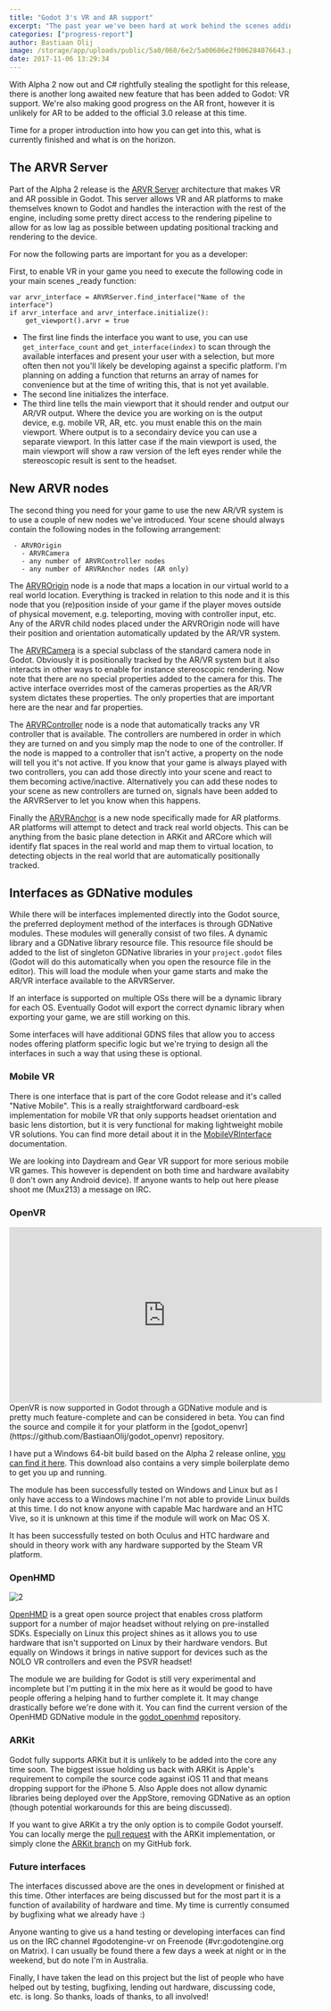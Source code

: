 ```yaml
---
title: "Godot 3's VR and AR support"
excerpt: "The past year we've been hard at work behind the scenes adding support for AR and VR to Godot. Support for basic mobile VR and full support for OpenVR is ready for Alpha 2. OpenHMD support is being worked on and we have a working ARKit implementation."
categories: ["progress-report"]
author: Bastiaan Olij
image: /storage/app/uploads/public/5a0/060/6e2/5a00606e2f006284076643.png
date: 2017-11-06 13:29:34
---
```


With Alpha 2 now out and C# rightfully stealing the spotlight for this release, there is another long awaited new feature that has been added to Godot: VR support. We're also making good progress on the AR front, however it is unlikely for AR to be added to the official 3.0 release at this time.

Time for a proper introduction into how you can get into this, what is currently finished and what is on the horizon.

## The ARVR Server

Part of the Alpha 2 release is the [ARVR Server](http://docs.godotengine.org/en/latest/classes/class_arvrserver.html) architecture that makes VR and AR possible in Godot. This server allows VR and AR platforms to make themselves known to Godot and handles the interaction with the rest of the engine, including some pretty direct access to the rendering pipeline to allow for as low lag as possible between updating positional tracking and rendering to the device.

For now the following parts are important for you as a developer:

First, to enable VR in your game you need to execute the following code in your main scenes _ready function:
```
var arvr_interface = ARVRServer.find_interface("Name of the interface")
if arvr_interface and arvr_interface.initialize():
    get_viewport().arvr = true
```

- The first line finds the interface you want to use, you can use `get_interface_count` and `get_interface(index)` to scan through the available interfaces and present your user with a selection, but more often then not you'll likely be developing against a specific platform. I'm planning on adding a function that returns an array of names for convenience but at the time of writing this, that is not yet available.
- The second line initializes the interface.
- The third line tells the main viewport that it should render and output our AR/VR output. Where the device you are working on is the output device, e.g. mobile VR, AR, etc. you must enable this on the main viewport. Where output is to a secondairy device you can use a separate viewport. In this latter case if the main viewport is used, the main viewport will show a raw version of the left eyes render while the stereoscopic result is sent to the headset.

## New ARVR nodes

The second thing you need for your game to use the new AR/VR system is to use a couple of new nodes we've introduced. Your scene should always contain the following nodes in the following arrangement:
```
 - ARVROrigin
   - ARVRCamera
   - any number of ARVRController nodes
   - any number of ARVRAnchor nodes (AR only)
```

The [ARVROrigin](http://docs.godotengine.org/en/latest/classes/class_arvrorigin.html) node is a node that maps a location in our virtual world to a real world location. Everything is tracked in relation to this node and it is this node that you (re)position inside of your game if the player moves outside of physical movement, e.g. teleporting, moving with controller input, etc.
Any of the ARVR child nodes placed under the ARVROrigin node will have their position and orientation automatically updated by the AR/VR system.

The [ARVRCamera](http://docs.godotengine.org/en/latest/classes/class_arvrcamera.html) is a special subclass of the standard camera node in Godot. Obviously it is positionally tracked by the AR/VR system but it also interacts in other ways to enable for instance stereoscopic rendering. Now note that there are no special properties added to the camera for this. The active interface overrides most of the cameras properties as the AR/VR system dictates these properties. The only properties that are important here are the near and far properties.

The [ARVRController](http://docs.godotengine.org/en/latest/classes/class_arvrcontroller.html) node is a node that automatically tracks any VR controller that is available. The controllers are numbered in order in which they are turned on and you simply map the node to one of the controller. If the node is mapped to a controller that isn't active, a property on the node will tell you it's not active. If you know that your game is always played with two controllers, you can add those directly into your scene and react to them becoming active/inactive. Alternatively you can add these nodes to your scene as new controllers are turned on, signals have been added to the ARVRServer to let you know when this happens.

Finally the [ARVRAnchor](http://docs.godotengine.org/en/latest/classes/class_arvranchor.html) is a new node specifically made for AR platforms. AR platforms will attempt to detect and track real world objects. This can be anything from the basic plane detection in ARKit and ARCore which will identify flat spaces in the real world and map them to virtual location, to detecting objects in the real world that are automatically positionally tracked.

## Interfaces as GDNative modules

While there will be interfaces implemented directly into the Godot source, the preferred deployment method of the interfaces is through GDNative modules. These modules will generally consist of two files. A dynamic library and a GDNative library resource file. This resource file should be added to the list of singleton GDNative libraries in your `project.godot` files (Godot will do this automatically when you open the resource file in the editor). This will load the module when your game starts and make the AR/VR interface available to the ARVRServer.

If an interface is supported on multiple OSs there will be a dynamic library for each OS. Eventually Godot will export the correct dynamic library when exporting your game, we are still working on this.

Some interfaces will have additional GDNS files that allow you to access nodes offering platform specific logic but we're trying to design all the interfaces in such a way that using these is optional.

### Mobile VR

There is one interface that is part of the core Godot release and it's called "Native Mobile". This is a really straightforward cardboard-esk implementation for mobile VR that only supports headset orientation and basic lens distortion, but it is very functional for making lightweight mobile VR solutions. You can find more detail about it in the [MobileVRInterface](http://docs.godotengine.org/en/latest/classes/class_mobilevrinterface.html) documentation.

We are looking into Daydream and Gear VR support for more serious mobile VR games. This however is dependent on both time and hardware availabity (I don't own any Android device). If anyone wants to help out here please shoot me (Mux213) a message on IRC.

### OpenVR

<iframe width="560" height="315" src="https://www.youtube.com/embed/v291rMWCMRw" frameborder="0" allowfullscreen></iframe>
OpenVR is now supported in Godot through a GDNative module and is pretty much feature-complete and can be considered in beta. You can find the source and compile it for your platform in the [godot_openvr](https://github.com/BastiaanOlij/godot_openvr) repository.

I have put a Windows 64-bit build based on the Alpha 2 release online, [you can find it here](https://www.dropbox.com/s/y7mmklm1zu8373h/GDNative%20OpenVR%20Alpha%202.zip?dl=0).
This download also contains a very simple boilerplate demo to get you up and running.

The module has been successfully tested on Windows and Linux but as I only have access to a Windows machine I'm not able to provide Linux builds at this time. I do not know anyone with capable Mac hardware and an HTC Vive, so it is unknown at this time if the module will work on Mac OS X.

It has been successfully tested on both Oculus and HTC hardware and should in theory work with any hardware supported by the Steam VR platform.

### OpenHMD


![2](http://www.openhmd.net/wordpress/wp-content/uploads/2017/09/Godot-OpenHMD-Research.png)


[OpenHMD](http://www.openhmd.net/) is a great open source project that enables cross platform support for a number of major headset without relying on pre-installed SDKs. Especially on Linux this project shines as it allows you to use hardware that isn't supported on Linux by their hardware vendors. But equally on Windows it brings in native support for devices such as the NOLO VR controllers and even the PSVR headset!

The module we are building for Godot is still very experimental and incomplete but I'm putting it in the mix here as it would be good to have people offering a helping hand to further complete it. It may change drastically before we're done with it. You can find the current version of the OpenHMD GDNative module in the [godot_openhmd](https://github.com/BastiaanOlij/godot_openhmd) repository.

### ARKit

Godot fully supports ARKit but it is unlikely to be added into the core any time soon. The biggest issue holding us back with ARKit is Apple's requirement to compile the source code against iOS 11 and that means dropping support for the iPhone 5. Also Apple does not allow dynamic libraries being deployed over the AppStore, removing GDNative as an option (though potential workarounds for this are being discussed).

If you want to give ARKit a try the only option is to compile Godot yourself. You can locally merge the [pull request](https://github.com/godotengine/godot/pull/9967) with the ARKit implementation, or simply clone the [ARKit branch](https://github.com/BastiaanOlij/godot/tree/arkit) on my GitHub fork.

### Future interfaces

The interfaces discussed above are the ones in development or finished at this time. Other interfaces are being discussed but for the most part it is a function of availability of hardware and time. My time is currently consumed by bugfixing what we already have :)

Anyone wanting to give us a hand testing or developing interfaces can find us on the IRC channel #godotengine-vr on Freenode (#vr:godotengine.org on Matrix). I can usually be found there a few days a week at night or in the weekend, but do note I'm in Australia.

Finally, I have taken the lead on this project but the list of people who have helped out by testing, bugfixing, lending out hardware, discussing code, etc. is long. So thanks, loads of thanks, to all involved!
